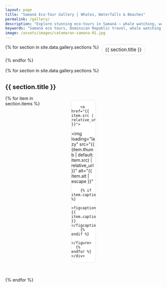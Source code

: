```yaml
---
layout: page
title: "Samaná Eco-Tour Gallery | Whales, Waterfalls & Beaches"
permalink: /gallery/
description: "Explore stunning eco-tours in Samaná — whale watching, waterfalls, mangroves, secret beaches, snorkeling, and catamaran adventures. Discover paradise in the Dominican Republic."
keywords: "Samaná eco tours, Dominican Republic travel, whale watching Samaná, El Limón waterfall, mangrove kayaking, snorkeling Samaná, hidden beaches Dominican Republic"
image: /assets/images/catamaran-samana-01.jpg
---
```


<nav class="gallery-toc">
  {% for section in site.data.gallery.sections %}
    <a href="#{{ section.id }}">{{ section.title }}</a>
  {% endfor %}
</nav>

<div class="gallery-wrap">
  {% for section in site.data.gallery.sections %}
  <section id="{{ section.id }}" class="gallery-section">
    <h2>{{ section.title }}</h2>
    <div class="grid">
      {% for item in section.items %}
      <figure class="card">
        
        <a href="{{ item.src | relative_url }}">
  <img
    loading="lazy"
    src="{{ (item.thumb | default: item.src) | relative_url }}"
    alt="{{ item.alt | escape }}"
  >
</a>

       
        {% if item.caption %}
          <figcaption>{{ item.caption }}</figcaption>
        {% endif %}
      </figure>
      {% endfor %}
    </div>
  </section>
  {% endfor %}
</div>

<style>
/* --- Minimal, responsive gallery styles --- */
.gallery-toc {
  display:flex;
  flex-wrap:wrap;
  gap:.5rem;
  margin: 0 0 1rem 0;
}
.gallery-toc a {
  padding:.4rem .7rem;
  border:1px solid var(--border, #ddd);
  border-radius:999px;
  text-decoration:none;
  font-size:.95rem;
}

.gallery-wrap { --gap: .75rem; }
.gallery-section { margin: 2rem 0; }
.gallery-section h2 { margin: .5rem 0 1rem; font-size: clamp(1.25rem, 2vw, 1.6rem); }

.grid {
  display:grid;
  grid-template-columns: repeat(2, 1fr);
  gap: var(--gap);
}
@media (min-width: 720px) { .grid { grid-template-columns: repeat(3, 1fr); } }
@media (min-width: 1080px){ .grid { grid-template-columns: repeat(4, 1fr); } }

.card {
  background: var(--card, #fff);
  border-radius: .75rem;
  overflow:hidden;
  border: 1px solid var(--border, #e5e5e5);
}
.card img {
  width:100%;
  height: 220px;
  object-fit: cover;
  display:block;
}
.card figcaption {
  font-size:.9rem;
  padding:.5rem .6rem .7rem;
  color:#333;
}

/* Optional: light “zoom” behavior */
.gallery-wrap a { display:block; position:relative; }
.gallery-wrap a[href^="#"]{ cursor: zoom-in; }
</style>

<script>
/* Simple behavior: opens images in a new tab */
document.querySelectorAll('.gallery-wrap a').forEach(a=>{
  a.addEventListener('click', (e)=>{
    if (a.getAttribute('href')?.match(/\.(jpg|jpeg|png|webp|avif)(\?.*)?$/i)) {
      e.preventDefault();
      window.open(a.getAttribute('href'), '_blank', 'noopener');
    }
  });
});
</script>

 
